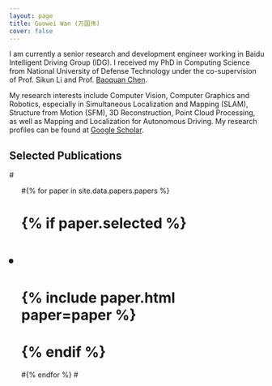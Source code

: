 ```yaml
---
layout: page
title: Guowei Wan (万国伟)
cover: false
---
```


I am currently a senior research and development engineer working in Baidu Intelligent Driving Group (IDG). 
I received my PhD in Computing Science from National University of Defense Technology under the co-supervision of Prof. Sikun Li and Prof. [Baoquan Chen](http://web.siat.ac.cn/~baoquan/). 

My research interests include Computer Vision, Computer Graphics and Robotics, especially in Simultaneous Localization and Mapping (SLAM), Structure from Motion (SFM), 3D Reconstruction, Point Cloud Processing, as well as Mapping and Localization for Autonomous Driving. My research profiles can be found at [Google Scholar](https://scholar.google.com/citations?user=99pnrfMAAAAJ&hl=en).

## Selected Publications

#<ul>
#{% for paper in site.data.papers.papers %}
#  {% if paper.selected %}
#  <li>
#  {% include paper.html paper=paper %}
#  </li>
#  {% endif %}
#{% endfor %}
#</ul>

